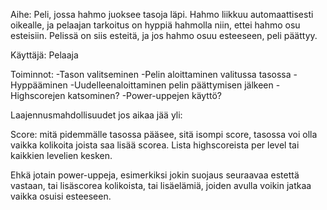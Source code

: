 Aihe: Peli, jossa hahmo juoksee tasoja läpi. Hahmo liikkuu automaattisesti oikealle, ja pelaajan tarkoitus on hyppiä hahmolla niin, ettei hahmo osu esteisiin. Pelissä on siis esteitä, ja jos hahmo osuu esteeseen, peli päättyy.

Käyttäjä: Pelaaja

Toiminnot:
-Tason valitseminen
-Pelin aloittaminen valitussa tasossa
-Hyppääminen
-Uudelleenaloittaminen pelin päättymisen jälkeen
-Highscorejen katsominen?
-Power-uppejen käyttö?

Laajennusmahdollisuudet jos aikaa jää yli:

Score: mitä pidemmälle tasossa pääsee, sitä isompi score, tasossa voi olla vaikka kolikoita joista saa lisää scorea.
Lista highscoreista per level tai kaikkien levelien kesken.

Ehkä jotain power-uppeja, esimerkiksi jokin suojaus seuraavaa estettä vastaan, tai lisäscorea kolikoista, tai lisäelämiä, joiden avulla voikin jatkaa vaikka osuisi esteeseen.

